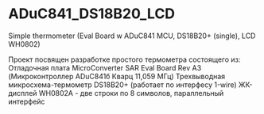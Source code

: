 # ADuC841_DS18B20_LCD
Simple thermometer (Eval Board w ADuC841 MCU, DS18B20+ (single), LCD WH0802)

Проект посвящен разработке простого термометра состоящего из:
  Отладочная плата MicroConverter SAR Eval Board Rev A3 (Микроконтроллер ADuC841б Кварц 11,059 МГц)
  Трехвыводная микросхема-термометр DS18B20+ (работает по интерфесу 1-wire)
  ЖК-дисплей WH0802A - две строки по 8 символов, параллельный интерфейс
